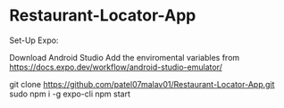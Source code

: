 # Restaurant-Locator-App

Set-Up Expo:

Download Android Studio
Add the enviromental variables from https://docs.expo.dev/workflow/android-studio-emulator/

git clone https://github.com/patel07malav01/Restaurant-Locator-App.git
sudo npm i -g expo-cli
npm start


